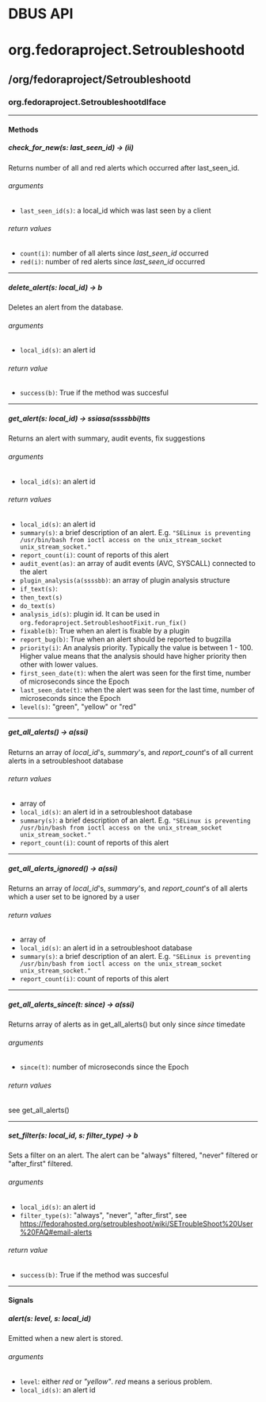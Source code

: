 # DBUS API

# org.fedoraproject.Setroubleshootd

## /org/fedoraproject/Setroubleshootd

### org.fedoraproject.SetroubleshootdIface

***

#### Methods

##### check_for_new(s: last_seen_id) -> (ii)

Returns number of all and red alerts which occurred after last_seen_id.

###### arguments

* `last_seen_id(s)`: a local_id which was last seen by a client

###### return values

* `count(i)`: number of all alerts since *last_seen_id* occurred
* `red(i)`: number of red alerts since *last_seen_id* occurred

***

##### delete_alert(s: local_id) -> b

Deletes an alert from the database.

###### arguments

* `local_id(s)`: an alert id

###### return value

* `success(b)`: True if the method was succesful

***

##### get_alert(s: local_id) -> ssiasa(ssssbbi)tts

Returns an alert with summary, audit events, fix suggestions

###### arguments

* `local_id(s)`: an alert id

###### return values

* `local_id(s)`: an alert id
* `summary(s)`: a brief description of an alert. E.g. `"SELinux is preventing /usr/bin/bash from
  ioctl access on the unix_stream_socket unix_stream_socket."`
* `report_count(i)`: count of reports of this alert
* `audit_event(as)`: an array of audit events (AVC, SYSCALL) connected to the alert
* `plugin_analysis(a(ssssbb)`: an array of plugin analysis structure
 * `if_text(s)`:
 * `then_text(s)`
 * `do_text(s)`
 * `analysis_id(s)`: plugin id. It can be used in `org.fedoraproject.SetroubleshootFixit.run_fix()`
 * `fixable(b)`: True when an alert is fixable by a plugin
 * `report_bug(b)`: True when an alert should be reported to bugzilla
 * `priority(i)`: An analysis priority. Typically the value is between 1 - 100. Higher value means that the analysis should have higher priority then other
 with lower values.
* `first_seen_date(t)`: when the alert was seen for the first time, number of microseconds since the Epoch
* `last_seen_date(t)`: when the alert was seen for the last time, number of microseconds since the Epoch
* `level(s)`: "green", "yellow" or "red"

***

##### get_all_alerts() -> a(ssi)

Returns an array of *local_id*'s, *summary*'s, and *report_count*'s of all current alerts in a
setroubleshoot database

###### return values

* array of
 * `local_id(s)`: an alert id in a setroubleshoot database
 * `summary(s)`: a brief description of an alert. E.g. `"SELinux is preventing /usr/bin/bash from
  ioctl access on the unix_stream_socket unix_stream_socket."`
 * `report_count(i)`: count of reports of this alert

***

##### get_all_alerts_ignored() -> a(ssi)

Returns an array of *local_id*'s, *summary*'s, and *report_count*'s of all alerts which a user set to be ignored by a user


###### return values

* array of
 * `local_id(s)`: an alert id in a setroubleshoot database
 * `summary(s)`: a brief description of an alert. E.g. `"SELinux is preventing /usr/bin/bash from
  ioctl access on the unix_stream_socket unix_stream_socket."`
 * `report_count(i)`: count of reports of this alert

***

##### get_all_alerts_since(t: since) -> a(ssi)

Returns array of alerts as in get_all_alerts() but only since *since* timedate

###### arguments

* `since(t)`: number of microseconds since the Epoch

###### return values

see get_all_alerts()

***

##### set_filter(s: local_id, s: filter_type) -> b

Sets a filter on an alert. The alert can be "always" filtered, "never" filtered or "after_first" filtered.

###### arguments

* `local_id(s)`: an alert id
* `filter_type(s)`: "always", "never", "after_first", see 
  https://fedorahosted.org/setroubleshoot/wiki/SETroubleShoot%20User%20FAQ#email-alerts

###### return value

* `success(b)`: True if the method was succesful

***

#### Signals

##### alert(s: level, s: local_id)

Emitted when a new alert is stored.

###### arguments

* `level`: either *red* or *"yellow"*. *red* means a serious problem.
* `local_id(s)`: an alert id

